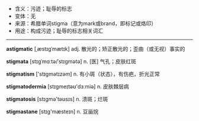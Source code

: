 - <span class="definition">含义：污迹；耻辱的标志</span>
- <span class="definition">变体：无</span>
- <span class="definition">来源：希腊单词stigma（意为mark或brand，即标记或烙印）</span>
- <span class="definition">用途：构成污迹；耻辱的标志相关词汇</span>

---

<span class="vocabulary">**astigmatic**</span> [ˌæstɪɡˈmætɪk] adj. 散光的；矫正散光的；歪曲（或无视）事实的

<span class="vocabulary">**stigmata**</span> [stɪɡˈmɑːtə/ˈstɪɡmətə] n. [医] 气孔；皮肤红斑

<span class="vocabulary">**stigmatism**</span> ['stɪɡmətɪzəm] n. 有小斑（状态），有伤疤，折光正常

<span class="vocabulary">**stigmatodermia**</span> [stɪɡmeɪtəʊ'dɜːmiə] n. 皮肤棘层病

<span class="vocabulary">**stigmatosis**</span> [stɪɡmə'təʊsɪs] n. 溃斑；烂斑

<span class="vocabulary">**stigmastane**</span> [stɪɡ'mæsteɪn] n. 豆甾烷

